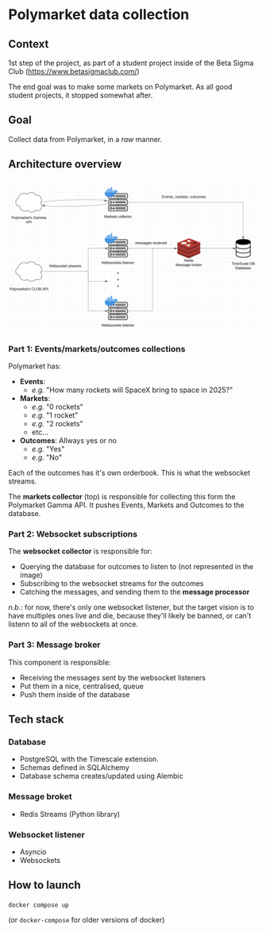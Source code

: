 # Polymarket data collection

## Context
1st step of the project, as part of a student project inside of the Beta Sigma Club (https://www.betasigmaclub.com/)

The end goal was to make some markets on Polymarket. As all good student projects, it stopped somewhat after.

## Goal

Collect data from Polymarket, in a *raw* manner.

## Architecture overview

![Architecture overview](./docs/overview.png)

### Part 1: Events/markets/outcomes collections

 Polymarket has:
 - **Events**:
    - *e.g.* "How many rockets will SpaceX bring to space in 2025?"
 - **Markets**:
    - *e.g.* "0 rockets"
    - *e.g.* "1 rocket"
    - *e.g.* "2 rockets"
    - etc...
- **Outcomes**: Allways yes or no
    - *e.g.* "Yes"
    - *e.g.* "No"

Each of the outcomes has it's own orderbook. This is what the websocket streams.

The **markets collector** (top) is responsible for collecting this form the Polymarket Gamma API. It pushes Events, Markets and Outcomes to the database.

### Part 2: Websocket subscriptions

The **websocket collector** is responsible for:
- Querying the database for outcomes to listen to (not represented in the image)
- Subscribing to the websocket streams for the outcomes
- Catching the messages, and sending them to the **message processor**

*n.b.*: for now, there's only one websocket listener, but the target vision is to have multiples ones live and die, because they'll likely be banned, or can't listenn to all of the websockets at once.

### Part 3: Message broker

This component is responsible:
- Receiving the messages sent by the websocket listeners
- Put them in a nice, centralised, queue
- Push them inside of the database

## Tech stack

### Database
- PostgreSQL with the Timescale extension.
- Schemas defined in SQLAlchemy
- Database schema creates/updated using Alembic

### Message broket
- Redis Streams (Python library)

### Websocket listener
- Asyncio
- Websockets


## How to launch
`docker compose up`

(or `docker-compose` for older versions of docker)
